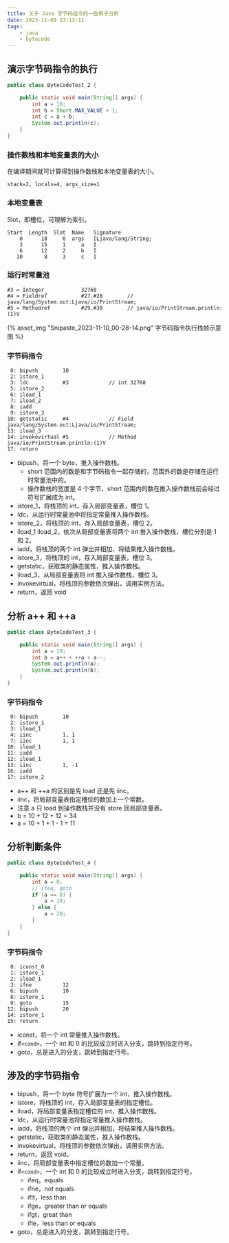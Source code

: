 ```yaml
---
title: 关于 Java 字节码指令的一些例子分析
date: 2023-11-09 23:13:11
tags:
    - java
    - bytecode
---
```



## 演示字节码指令的执行

```java
public class ByteCodeTest_2 {

    public static void main(String[] args) {
        int a = 10;
        int b = Short.MAX_VALUE + 1;
        int c = a + b;
        System.out.println(c);
    }
}
```

### 操作数栈和本地变量表的大小

在编译期间就可计算得到操作数栈和本地变量表的大小。
```console
stack=2, locals=4, args_size=1
```

### 本地变量表

Slot，即槽位，可理解为索引。

```console
Start  Length  Slot  Name   Signature
    0      18     0  args   [Ljava/lang/String;
    3      15     1     a   I
    6      12     2     b   I
   10       8     3     c   I
```

### 运行时常量池

```console
#3 = Integer            32768
#4 = Fieldref           #27.#28        // java/lang/System.out:Ljava/io/PrintStream;
#5 = Methodref          #29.#30        // java/io/PrintStream.println:(I)V 
```

{% asset_img "Snipaste_2023-11-10_00-28-14.png" 字节码指令执行栈帧示意图 %}

### 字节码指令

```console
 0: bipush        10
 2: istore_1
 3: ldc           #3             // int 32768
 5: istore_2
 6: iload_1
 7: iload_2
 8: iadd
 9: istore_3
10: getstatic     #4             // Field java/lang/System.out:Ljava/io/PrintStream;
13: iload_3
14: invokevirtual #5             // Method java/io/PrintStream.println:(I)V
17: return
```
- bipush，将一个 byte，推入操作数栈。
    - short 范围内的数是和字节码指令一起存储的，范围外的数是存储在运行时常量池中的。
    - 操作数栈的宽度是 4 个字节，short 范围内的数在推入操作数栈前会经过符号扩展成为 int。
- istore_1，将栈顶的 int，存入局部变量表，槽位 1。
- ldc，从运行时常量池中将指定常量推入操作数栈。
- istore_2，将栈顶的 int，存入局部变量表，槽位 2。
- iload_1 iload_2，依次从局部变量表将两个 int 推入操作数栈，槽位分别是 1 和 2。
- iadd，将栈顶的两个 int 弹出并相加，将结果推入操作数栈。
- istore_3，将栈顶的 int，存入局部变量表，槽位 3。
- getstatic，获取类的静态属性，推入操作数栈。
- iload_3，从局部变量表将 int 推入操作数栈，槽位 3。
- invokevirtual，将栈顶的参数依次弹出，调用实例方法。
- return，返回 void

## 分析 a++ 和 ++a

```java
public class ByteCodeTest_3 {

    public static void main(String[] args) {
        int a = 10;
        int b = a++ + ++a + a--;
        System.out.println(a);
        System.out.println(b);
    }
}
```

### 字节码指令

```console
 0: bipush        10
 2: istore_1
 3: iload_1
 4: iinc          1, 1
 7: iinc          1, 1
10: iload_1
11: iadd
12: iload_1
13: iinc          1, -1
16: iadd
17: istore_2
```

- a++ 和 ++a 的区别是先 load 还是先 iinc。
- iinc，将局部变量表指定槽位的数加上一个常数。
- 注意 a 只 load 到操作数栈并没有 store 回局部变量表。
- b = 10 + 12 + 12 = 34
- a = 10 + 1 + 1 - 1 = 11

## 分析判断条件

```java
public class ByteCodeTest_4 {

    public static void main(String[] args) {
        int a = 0;
        // ifeq, goto
        if (a == 0) {
            a = 10;
        } else {
            a = 20;
        }
    }
}
```

### 字节码指令
```console
 0: iconst_0
 1: istore_1
 2: iload_1
 3: ifne          12
 6: bipush        10
 8: istore_1
 9: goto          15
12: bipush        20
14: istore_1
15: return
```

- iconst，将一个 int 常量推入操作数栈。
- if`<cond>`，一个 int 和 0 的比较成立时进入分支，跳转到指定行号。
- goto，总是进入的分支，跳转到指定行号。



## 涉及的字节码指令
- bipush，将一个 byte 符号扩展为一个 int，推入操作数栈。
- istore，将栈顶的 int，存入局部变量表的指定槽位。
- iload，将局部变量表指定槽位的 int，推入操作数栈。
- ldc，从运行时常量池将指定常量推入操作数栈。
- iadd，将栈顶的两个 int 弹出并相加，将结果推入操作数栈。
- getstatic，获取类的静态属性，推入操作数栈。
- invokevirtual，将栈顶的参数依次弹出，调用实例方法。
- return，返回 void。
- iinc，将局部变量表中指定槽位的数加一个常量。
- if`<cond>`，一个 int 和 0 的比较成立时进入分支，跳转到指定行号。
    - ifeq，equals
    - ifne，not equals
    - iflt，less than
    - ifge，greater than or equals
    - ifgt，great than
    - ifle，less than or equals
- goto，总是进入的分支，跳转到指定行号。
